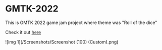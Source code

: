 # GMTK-2022
This is GMTK 2022 game jam project where theme was "Roll of the dice"

Check it out [here](https://bhadrik.itch.io/pilo-paso)

![img 1](/Screenshots/Screenshot (100) (Custom).png)
